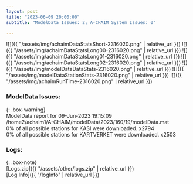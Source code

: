 ```yaml
---
layout: post
title: "2023-06-09 20:00:00"
subtitle: "ModelData Issues: 2; A-CHAIM System Issues: 0"

---
```


![]({{ "/assets/img/achaimDataStatsShort-2316020.png" | relative_url }})
![]({{ "/assets/img/achaimDataStatsLong00-2316020.png" | relative_url }})
![]({{ "/assets/img/achaimDataStatsLong01-2316020.png" | relative_url }})
![]({{ "/assets/img/achaimDataStatsLong02-2316020.png" | relative_url }})
![]({{ "/assets/img/modelDataDataStats-2316020.png" | relative_url }})
![]({{ "/assets/img/modelDataStationStats-2316020.png" | relative_url }})
![]({{ "/assets/img/achaimRunTime-2316020.png" | relative_url }})


### ModelData Issues:  
  
{: .box-warning}  
 ModelData report for 09-Jun-2023 19:15:09   
 /home2/achaim1/A-CHAIM/modelData/2023/160/19/modelData.mat   
 0% of all possible stations for KASI were downloaded. x2794   
 0% of all possible stations for KARTVERKET were downloaded. x2503   
  


### Logs:  
  
{: .box-note}  
[Logs.zip]({{ "/assets/other/logs.zip" | relative_url }})  
[Log Info]({{ "/logInfo" | relative_url }})  
